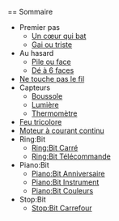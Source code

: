 == Sommaire

* Premier pas
    * [Un cœur qui bat](01_coeur_qui_bat/index.adoc)
    * [Gai ou triste](02_gai_triste/index.adoc)
* Au hasard
    * [Pile ou face](03_pile_face/index.adoc)
    * [Dé à 6 faces](04_de/index.adoc)
* [Ne touche pas le fil](05_touche_fil/index.adoc)
* Capteurs
    * [Boussole](06_boussole/index.adoc)
    * [Lumière](07_lumiere/index.adoc)
    * [Thermomètre](08_thermometre/index.adoc)
* [Feu tricolore](09_feu_tricolore/index.adoc)
* [Moteur à courant continu](10_moteur_dc/index.adoc)
* Ring:Bit
    * [Ring:Bit Carré](20_ringbit-carre/index.adoc)
    * [Ring:Bit Télécommande](21_ringbit-telecommande/index.adoc)
* Piano:Bit
    * [Piano:Bit Anniversaire](30_piano_anniversaire/index.adoc)
    * [Piano:Bit Instrument](31_piano_instrument/index.adoc)
    * [Piano:Bit Couleurs](32_piano_couleurs/index.adoc)
* Stop:Bit
    * [Stop:Bit Carrefour](40_feu_tricolore_kitronik/index.adoc)

